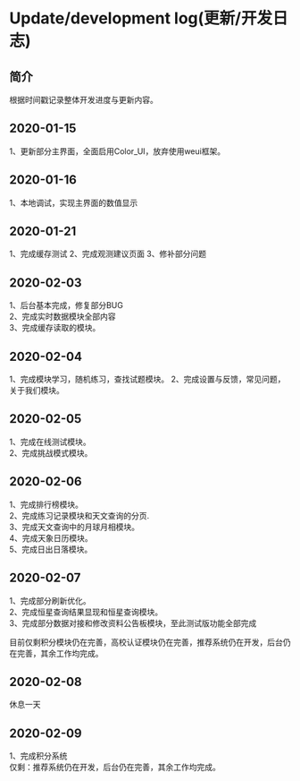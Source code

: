 # Update/development log(更新/开发日志)

## 简介

根据时间戳记录整体开发进度与更新内容。

## 2020-01-15

1、更新部分主界面，全面启用Color_UI，放弃使用weui框架。  

## 2020-01-16

1、本地调试，实现主界面的数值显示

## 2020-01-21
1、完成缓存测试
2、完成观测建议页面
3、修补部分问题

## 2020-02-03  
1、后台基本完成，修复部分BUG  
2、完成实时数据模块全部内容  
3、完成缓存读取的模块。  

## 2020-02-04  
1、完成模块学习，随机练习，查找试题模块。
2、完成设置与反馈，常见问题，关于我们模块。

## 2020-02-05 
1、完成在线测试模块。  
2、完成挑战模式模块。  

## 2020-02-06      
1、完成排行榜模块。      
2、完成练习记录模块和天文查询的分页.       
3、完成天文查询中的月球月相模块。    
4、完成天象日历模块。  
5、完成日出日落模块。


## 2020-02-07  
1、完成部分刷新优化。   
2、完成恒星查询结果显现和恒星查询模块。  
3、完成部分数据对接和修改资料公告板模块，至此测试版功能全部完成     

目前仅剩积分模块仍在完善，高校认证模块仍在完善，推荐系统仍在开发，后台仍在完善，其余工作均完成。  

## 2020-02-08   
休息一天   

## 2020-02-09  
1、完成积分系统   
仅剩：推荐系统仍在开发，后台仍在完善，其余工作均完成。  